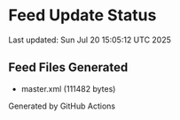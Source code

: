 # Feed Update Status
Last updated: Sun Jul 20 15:05:12 UTC 2025

## Feed Files Generated
- master.xml (111482 bytes)

Generated by GitHub Actions

